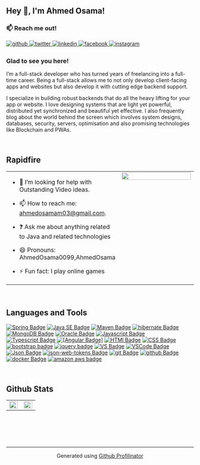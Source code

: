 ## Hey 👋, I'm Ahmed Osama!  
  



### 📫 Reach me out!  
<a href="https://github.com/AhmedOsama0099" target="_blank">
<img src=https://img.shields.io/badge/github-%2324292e.svg?&style=for-the-badge&logo=github&logoColor=white alt=github style="margin-bottom: 5px;" />
</a>
<a href="https://twitter.com/AhmedOs49895870" target="_blank">
<img src=https://img.shields.io/badge/twitter-%2300acee.svg?&style=for-the-badge&logo=twitter&logoColor=white alt=twitter style="margin-bottom: 5px;" />
</a>
<a href="https://linkedin.com/in/ahmed-osama0099" target="_blank">
<img src=https://img.shields.io/badge/linkedin-%231E77B5.svg?&style=for-the-badge&logo=linkedin&logoColor=white alt=linkedin style="margin-bottom: 5px;" />
</a>
<a href="https://www.facebook.com/ahmed.osama.904108" target="_blank">
<img src=https://img.shields.io/badge/facebook-%232E87FB.svg?&style=for-the-badge&logo=facebook&logoColor=white alt=facebook style="margin-bottom: 5px;" />
</a>
<a href="https://instagram.com/ahmedosama0099" target="_blank">
<img src=https://img.shields.io/badge/instagram-%23000000.svg?&style=for-the-badge&logo=instagram&logoColor=white alt=instagram style="margin-bottom: 5px;" />
</a>  
  



### Glad to see you here!  
I’m a full-stack developer who has turned years of freelancing into a full-time career. Being a full-stack allows me to not only develop client-facing apps and websites but also develop it with cutting edge backend support.

I specialize in building robust backends that do all the heavy lifting for your app or website. I love designing systems that are light yet powerful, distributed yet synchronized and beautiful yet effective. I also frequently blog about the world behind the screen which involves system designs, databases, security, servers, optimisation and also promising technologies like Blockchain and PWAs.  
  

<br/>  


## Rapidfire  
<table><tr><td valign="top" width="50%">

- 🤔 I’m looking for help with Outstanding Video ideas.  
  

- 📫 How to reach me: ahmedosamam03@gmail.com.  
  

- ❓ Ask me about anything related to Java and related technologies  
  

- 😄 Pronouns: AhmedOsama0099,AhmedOsama  
  

- ⚡ Fun fact: I play online games  


</td><td valign="top" width="50%">

<div align="center">
<img src="https://rishavanand.github.io/static/images/greetings.gif" align="center" style="width: 100%" />
</div>  


</td></tr></table>  

<br/>  


## Languages and Tools  
<p data-sourcepos="25:1-54:143" dir="auto"><a href="https://spring.io/" rel="nofollow"><img src="https://camo.githubusercontent.com/0e1c9fe6f35e00d4bb2db410916bf670c9f64cb35ef2292cbb083962db61c22f/68747470733a2f2f696d672e736869656c64732e696f2f62616467652f737072696e672d3644423333463f7374796c653d666c6174266c6162656c436f6c6f723d364442333346266c6f676f3d737072696e67266c6f676f436f6c6f723d7768697465" alt="Spring Badge" data-canonical-src="https://img.shields.io/badge/spring-6DB33F?style=flat&amp;labelColor=6DB33F&amp;logo=spring&amp;logoColor=white" style="max-width: 100%;"></a>
<a href="https://www.oracle.com/java/" rel="nofollow"><img src="https://camo.githubusercontent.com/f9258c4c56614e4ab876e934b5b8a812880bdab2a0d738fcb8fc7f5ec989f56d/68747470733a2f2f696d672e736869656c64732e696f2f62616467652f6a6176612d3030373339363f7374796c653d666c6174266c6162656c436f6c6f723d303037333936266c6f676f3d4a617661266c6f676f436f6c6f723d7768697465" alt="Java SE Badge" data-canonical-src="https://img.shields.io/badge/java-007396?style=flat&amp;labelColor=007396&amp;logo=Java&amp;logoColor=white" style="max-width: 100%;"></a>
<a href="https://www.apache.org/" rel="nofollow"><img src="https://camo.githubusercontent.com/659726f90baa1641485dbf6ab3c5e6685f168b8ea0914b9b05ca0d56fb484d90/68747470733a2f2f696d672e736869656c64732e696f2f62616467652f4d6176656e2d4337314133363f7374796c653d666c6174266c6162656c436f6c6f723d433731413336266c6f676f3d617061636865266c6f676f436f6c6f723d7768697465" alt="Maven Badge" data-canonical-src="https://img.shields.io/badge/Maven-C71A36?style=flat&amp;labelColor=C71A36&amp;logo=apache&amp;logoColor=white" style="max-width: 100%;"></a>
<a href="http://hibernate.org/" rel="nofollow"><img src="https://camo.githubusercontent.com/aa512c8f1c7d896bfcce2c2c32922d9268237ee9a7b1110a449778bfe315b6ff/68747470733a2f2f696d672e736869656c64732e696f2f62616467652f48696265726e6174652d3539363636433f7374796c653d666c6174266c6162656c436f6c6f723d353936363643266c6f676f3d68696265726e617465266c6f676f436f6c6f723d7768697465" alt="hibernate Badge" data-canonical-src="https://img.shields.io/badge/Hibernate-59666C?style=flat&amp;labelColor=59666C&amp;logo=hibernate&amp;logoColor=white" style="max-width: 100%;"></a>
<a href="https://www.mongodb.com/" rel="nofollow"><img src="https://camo.githubusercontent.com/1936f5a2d134890d6267f3e97f4ad86973368453eb0b7832d260bba0687ce41f/68747470733a2f2f696d672e736869656c64732e696f2f62616467652f4d6f6e676f44422d3437413234383f7374796c653d666c6174266c6162656c436f6c6f723d343741323438266c6f676f3d4d6f6e676f4442266c6f676f436f6c6f723d7768697465" alt="MongoDB Badge" data-canonical-src="https://img.shields.io/badge/MongoDB-47A248?style=flat&amp;labelColor=47A248&amp;logo=MongoDB&amp;logoColor=white" style="max-width: 100%;"></a>
<a href="https://www.oracle.com/database/" rel="nofollow"><img src="https://camo.githubusercontent.com/7575c946ed74ecb8881e6cfd7462366ccbef42121840e5e56c05d67abdab390a/68747470733a2f2f696d672e736869656c64732e696f2f62616467652f6f7261636c652d4337314133363f7374796c653d666c6174266c6162656c436f6c6f723d433731413336266c6f676f3d6f7261636c65266c6f676f436f6c6f723d7768697465" alt="Oracle Badge" data-canonical-src="https://img.shields.io/badge/oracle-C71A36?style=flat&amp;labelColor=C71A36&amp;logo=oracle&amp;logoColor=white" style="max-width: 100%;"></a>
<a href="https://www.javascript.com/" rel="nofollow"><img src="https://camo.githubusercontent.com/433e3164550e71967db81eb1ae067dbfbfb5664beac3aa44815151f98a561100/68747470733a2f2f696d672e736869656c64732e696f2f62616467652f6a6176617363726970742d4637444631453f7374796c653d666c6174266c6162656c436f6c6f723d463744463145266c6f676f3d6a617661736372697074266c6f676f436f6c6f723d7768697465" alt="Javascript Badge" data-canonical-src="https://img.shields.io/badge/javascript-F7DF1E?style=flat&amp;labelColor=F7DF1E&amp;logo=javascript&amp;logoColor=white" style="max-width: 100%;"></a>
<a href="https://www.typescriptlang.org/" rel="nofollow"><img src="https://camo.githubusercontent.com/de395167a897234d9e372c504324837908b19b810e0a89d797b1a97c2ff10a41/68747470733a2f2f696d672e736869656c64732e696f2f62616467652f747970657363726970742d3331373843363f7374796c653d666c6174266c6162656c436f6c6f723d333137384336266c6f676f3d74797065736372697074266c6f676f436f6c6f723d7768697465" alt="Typescript Badge" data-canonical-src="https://img.shields.io/badge/typescript-3178C6?style=flat&amp;labelColor=3178C6&amp;logo=typescript&amp;logoColor=white" style="max-width: 100%;"></a>
<a href="https://angular.io/" rel="nofollow"><img src="https://camo.githubusercontent.com/1eab397de7b18dc78d0c4423f8ccc4fcea5b81a4613467bffcb5569cb4a69007/68747470733a2f2f696d672e736869656c64732e696f2f62616467652f616e67756c61722d4444303033313f7374796c653d666c6174266c6162656c436f6c6f723d444430303331266c6f676f3d616e67756c6172266c6f676f436f6c6f723d7768697465" alt="[Angular Badge]" data-canonical-src="https://img.shields.io/badge/angular-DD0031?style=flat&amp;labelColor=DD0031&amp;logo=angular&amp;logoColor=white" style="max-width: 100%;"></a>
<a href="https://developer.mozilla.org/en-US/docs/Learn/HTML/Introduction_to_HTML" rel="nofollow"><img src="https://camo.githubusercontent.com/b7cb07b4d98619e34fa83444c79f7da5d6befd375110dd393ecf59b2d6b94326/68747470733a2f2f696d672e736869656c64732e696f2f62616467652f48544d4c352d4533344632363f7374796c653d666c6174266c6162656c436f6c6f723d453334463236266c6f676f3d68746d6c35266c6f676f436f6c6f723d7768697465" alt="HTMl Badge" data-canonical-src="https://img.shields.io/badge/HTML5-E34F26?style=flat&amp;labelColor=E34F26&amp;logo=html5&amp;logoColor=white" style="max-width: 100%;"></a>
<a href="https://developer.mozilla.org/en-US/docs/Web/CSS/Reference" rel="nofollow"><img src="https://camo.githubusercontent.com/cdb33dfc432eae9731dd18ccffde8764be34f564e635af46756615f418c20338/68747470733a2f2f696d672e736869656c64732e696f2f62616467652f435353332d3135373242363f7374796c653d666c6174266c6162656c436f6c6f723d313537324236266c6f676f3d43535333266c6f676f436f6c6f723d7768697465" alt="CSS Badge" data-canonical-src="https://img.shields.io/badge/CSS3-1572B6?style=flat&amp;labelColor=1572B6&amp;logo=CSS3&amp;logoColor=white" style="max-width: 100%;"></a>
<a href="https://getbootstrap.com/" rel="nofollow"><img src="https://camo.githubusercontent.com/fbda1836bea8d65ba3b8f9ce02e08e902bf66c37e2648a70cf3758460a5e416e/68747470733a2f2f696d672e736869656c64732e696f2f62616467652f426f6f7473747261702d3739353242333f7374796c653d666c6174266c6162656c436f6c6f723d373935324233266c6f676f3d426f6f747374726170266c6f676f436f6c6f723d7768697465" alt="bootstrap badge" data-canonical-src="https://img.shields.io/badge/Bootstrap-7952B3?style=flat&amp;labelColor=7952B3&amp;logo=Bootstrap&amp;logoColor=white" style="max-width: 100%;"></a>
<a href="https://jquery.com/" rel="nofollow"><img src="https://camo.githubusercontent.com/fd82036687d9f3101b5a68ee5f782c875a7eff00a9ffa3b8d3708be8a5746cbf/68747470733a2f2f696d672e736869656c64732e696f2f62616467652f6a71756572792d3037363941443f7374796c653d666c6174266c6162656c436f6c6f723d303736394144266c6f676f3d6a7175657279266c6f676f436f6c6f723d7768697465" alt="jquery badge" data-canonical-src="https://img.shields.io/badge/jquery-0769AD?style=flat&amp;labelColor=0769AD&amp;logo=jquery&amp;logoColor=white" style="max-width: 100%;"></a>
<a href="https://visualstudio.microsoft.com/" rel="nofollow"><img src="https://camo.githubusercontent.com/6377f5d65b8f495af1f523b6eda750f701579c9a38e486062d821123f0330237/68747470733a2f2f696d672e736869656c64732e696f2f62616467652f56697375616c25323053747564696f2d3543324439313f7374796c653d666c6174266c6162656c436f6c6f723d354332443931266c6f676f3d56697375616c25323053747564696f266c6f676f436f6c6f723d7768697465" alt="VS Badge" data-canonical-src="https://img.shields.io/badge/Visual%20Studio-5C2D91?style=flat&amp;labelColor=5C2D91&amp;logo=Visual%20Studio&amp;logoColor=white" style="max-width: 100%;"></a>
<a href="#"><img src="https://camo.githubusercontent.com/aba488362a8304eb5816a863e38bdfbe17aec84df35296ac40e1128ab29bde01/68747470733a2f2f696d672e736869656c64732e696f2f62616467652f7673253230636f64652d3030374143433f7374796c653d666c6174266c6162656c436f6c6f723d303037414343266c6f676f3d56697375616c25323053747564696f253230436f6465266c6f676f436f6c6f723d7768697465" alt="VSCode Badge" data-canonical-src="https://img.shields.io/badge/vs%20code-007ACC?style=flat&amp;labelColor=007ACC&amp;logo=Visual%20Studio%20Code&amp;logoColor=white" style="max-width: 100%;"></a>
<a href="#"><img src="https://camo.githubusercontent.com/be4419fee5cda19f6930c7e23dd0039f48795ef3ace6856fdc6e07cad8332be6/68747470733a2f2f696d672e736869656c64732e696f2f62616467652f4a736f6e2d3030303030303f7374796c653d666c6174266c6162656c436f6c6f723d303030303030266c6f676f3d4a736f6e266c6f676f436f6c6f723d7768697465" alt="Json Badge" data-canonical-src="https://img.shields.io/badge/Json-000000?style=flat&amp;labelColor=000000&amp;logo=Json&amp;logoColor=white" style="max-width: 100%;"></a>
<a href="#"><img src="https://camo.githubusercontent.com/eb63ddff3d1201f1e799ec8e8a6b670a20d870cc254eb60b188a17c2e9ee9ef3/68747470733a2f2f696d672e736869656c64732e696f2f62616467652f4a736f6e576562546f6b656e732d3030303030303f7374796c653d666c6174266c6162656c436f6c6f723d303030303030266c6f676f3d6a736f6e2d7765622d746f6b656e73266c6f676f436f6c6f723d7768697465" alt="json-web-tokens Badge" data-canonical-src="https://img.shields.io/badge/JsonWebTokens-000000?style=flat&amp;labelColor=000000&amp;logo=json-web-tokens&amp;logoColor=white" style="max-width: 100%;"></a>
<a href="https://code.visualstudio.com/" rel="nofollow"><img src="https://camo.githubusercontent.com/93d7aa29fd7ed8d56ea1de3188d5f6fd719571d6509a62166cba8fef3ea6e274/68747470733a2f2f696d672e736869656c64732e696f2f62616467652f6769742d4630353033323f7374796c653d666c6174266c6162656c436f6c6f723d463035303332266c6f676f3d676974266c6f676f436f6c6f723d7768697465" alt="git Badge" data-canonical-src="https://img.shields.io/badge/git-F05032?style=flat&amp;labelColor=F05032&amp;logo=git&amp;logoColor=white" style="max-width: 100%;"></a>
<a href="#"><img src="https://camo.githubusercontent.com/f4e4773a89a257b07114ad336995dde1beeb27482affe9c6425a032b0d23637f/68747470733a2f2f696d672e736869656c64732e696f2f62616467652f4769744875622d3138313731373f7374796c653d666c6174266c6162656c436f6c6f723d313831373137266c6f676f3d476974487562266c6f676f436f6c6f723d7768697465" alt="github Badge" data-canonical-src="https://img.shields.io/badge/GitHub-181717?style=flat&amp;labelColor=181717&amp;logo=GitHub&amp;logoColor=white" style="max-width: 100%;"></a>
<a href="https://www.docker.com/" rel="nofollow"><img src="https://camo.githubusercontent.com/8a290b84d06a5dbde4bf0eeecba11ad088f65437382fa18268ee7212059f0f7b/68747470733a2f2f696d672e736869656c64732e696f2f62616467652f646f636b65722d3234393645443f7374796c653d666c6174266c6162656c436f6c6f723d323439364544266c6f676f3d646f636b6572266c6f676f436f6c6f723d7768697465" alt="docker Badge" data-canonical-src="https://img.shields.io/badge/docker-2496ED?style=flat&amp;labelColor=2496ED&amp;logo=docker&amp;logoColor=white" style="max-width: 100%;"></a>
<a href="https://www.amazon.com/" rel="nofollow"><img src="https://camo.githubusercontent.com/beab0b3604ef8303d0cd8f37619c696ea336c7d95b2c6c84f730d77b3a64164d/68747470733a2f2f696d672e736869656c64732e696f2f62616467652f616d617a6f6e6177732d3233324633453f7374796c653d666c6174266c6162656c436f6c6f723d323332463345266c6f676f3d616d617a6f6e266c6f676f436f6c6f723d7768697465" alt="amazon aws badge" data-canonical-src="https://img.shields.io/badge/amazonaws-232F3E?style=flat&amp;labelColor=232F3E&amp;logo=amazon&amp;logoColor=white" style="max-width: 100%;"></a>
</p>

<br/>  


## Github Stats  
<table><tr><td valign="top" width="50%">

<img src="https://github-readme-stats.vercel.app/api?username=AhmedOsama0099&show_icons=true&count_private=true&hide_border=true" align="left" style="width: 100%" />

</td><td valign="top" width="50%">

<img src="https://github-readme-stats.vercel.app/api/top-langs/?username=AhmedOsama0099&hide_border=true&layout=compact" align="left" style="width: 100%" />

</td></tr></table>  


<br/>  

  

<br/>  

  

<br/>  


<br />

----
<div align="center">Generated using <a href="https://profilinator.rishav.dev/" target="_blank">Github Profilinator</a></div>

